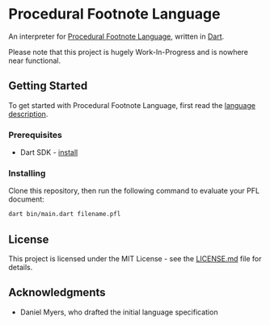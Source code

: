# Procedural Footnote Language

An interpreter for [Procedural Footnote Language](http://medievalcookery.com/dmmyers/pflspec.html), written in [Dart](https://www.dartlang.org/).

Please note that this project is hugely Work-In-Progress and is nowhere near functional.

## Getting Started

To get started with Procedural Footnote Language, first read the [language description](http://medievalcookery.com/dmmyers/pflspec.html).

### Prerequisites

* Dart SDK - [install](https://www.dartlang.org/tools/sdk#install)

### Installing

Clone this repository, then run the following command to evaluate your PFL document:

```bash
dart bin/main.dart filename.pfl
```

## License

This project is licensed under the MIT License - see the [LICENSE.md](LICENSE.md) file for details.

## Acknowledgments

* Daniel Myers, who drafted the initial language specification
